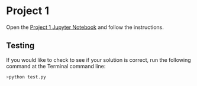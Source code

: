# Project 1

Open the [Project 1 Jupyter Notebook](project1.ipynb) and follow the instructions.

## Testing

If you would like to check to see if your solution is correct, run the following command at the Terminal command line:

```bash
>python test.py
```

